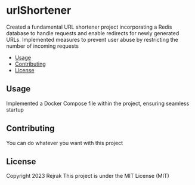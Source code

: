 # urlShortener

Created a fundamental URL shortener project incorporating a Redis database to handle requests and enable redirects for newly generated URLs. Implemented measures to prevent user abuse by restricting the number of incoming requests

- [Usage](#usage)
- [Contributing](#contributing)
- [License](#license)

## Usage
Implemented a Docker Compose file within the project, ensuring seamless startup

## Contributing 
You can do whatever you want with this project

## License
Copyright 2023 Rejrak
This project is under the MIT License (MIT)



